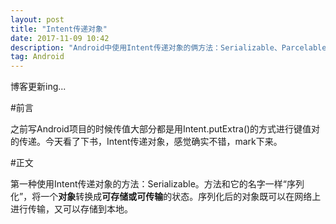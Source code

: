 ```yaml
---
layout: post
title: "Intent传递对象"
date: 2017-11-09 10:42
description: "Android中使用Intent传递对象的俩方法：Serializable、Parcelable"
tag: Android
---
```


博客更新ing...

#前言

之前写Android项目的时候传值大部分都是用Intent.putExtra()的方式进行键值对的传递。今天看了下书，Intent传递对象，感觉确实不错，mark下来。

#正文

第一种使用Intent传递对象的方法：Serializable。方法和它的名字一样“序列化”，将一个**对象**转换成**可存储或可传输**的状态。序列化后的对象既可以在网络上进行传输，又可以存储到本地。
